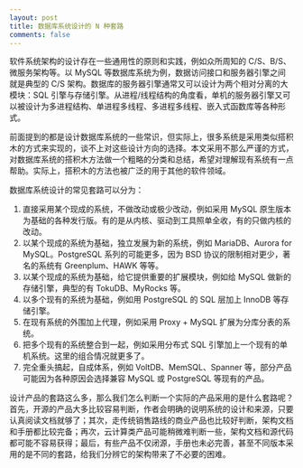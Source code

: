 ```yaml
---
layout: post
title: 数据库系统设计的 N 种套路
comments: false
---
```


软件系统架构的设计存在一些通用性的原则和实践，例如众所周知的 C/S、B/S、微服务架构等。以 MySQL 等数据库系统为例，数据访问接口和服务器引擎之间就是典型的 C/S 架构。数据库的服务器引擎通常又可以设计为两个相对分离的大模块：SQL 引擎与存储引擎。从进程/线程结构的角度看，单机的服务器引擎又可以被设计为多进程结构、单进程多线程、多进程多线程、嵌入式函数库等各种形式。

前面提到的都是设计数据库系统的一些常识，但实际上，很多系统是采用类似搭积木的方式来实现的，谈不上对这些设计方向的选择。本文采用不那么严谨的方式，对数据库系统的搭积木方法做一个粗略的分类和总结，希望对理解现有系统有一点帮助。实际上，搭积木的方法也被广泛的用于其他的软件领域。

数据库系统设计的常见套路可以分为：
1.  直接采用某个现成的系统，不做改动或极少改动，例如采用 MySQL 原生版本为基础的各种发行版。有的是从内核、驱动到工具照单全收，有的只做内核的改动。
2.  以某个现成的系统为基础，独立发展为新的系统，例如 MariaDB、Aurora for MySQL。PostgreSQL 系列的可能更多，因为 BSD 协议的限制相对更少，著名的系统有 Greenplum、HAWK 等等。
3.  以某个现成的系统为基础，给它提供重要的扩展模块，例如给 MySQL 做新的存储引擎，典型的有 TokuDB、MyRocks 等。
4.  以多个现有的系统为基础，例如用 PostgreSQL 的 SQL 层加上 InnoDB 等存储引擎。
5.  在现有系统的外围加上代理，例如采用 Proxy + MySQL 扩展为分库分表的系统。
6.  把多个现有的系统整合到一起，例如采用分布式 SQL 引擎加上一个现有的单机系统。这里的组合情况就更多了。
7.  完全重头搞起，自成体系，例如 VoltDB、MemSQL、Spanner 等，部分产品可能因为各种原因会选择兼容 MySQL 或 PostgreSQL 等现有的产品。

设计产品的套路这么多，那么我们怎么判断一个实际的产品采用的是什么套路呢？首先，开源的产品大多比较容易判断，作者会明确的说明系统的设计和来源，只要认真阅读文档就够了；其次，走传统销售路线的商业产品也比较好判断，架构文档和手册都比较完备；再次，云计算类产品可能稍微难判断一些，架构文档和源代码都可能不容易获得；最后，有些产品不仅闭源，手册也未必完善，甚至不同版本采用的是不同的套路，给我们分辨它的架构带来了不必要的困难。
